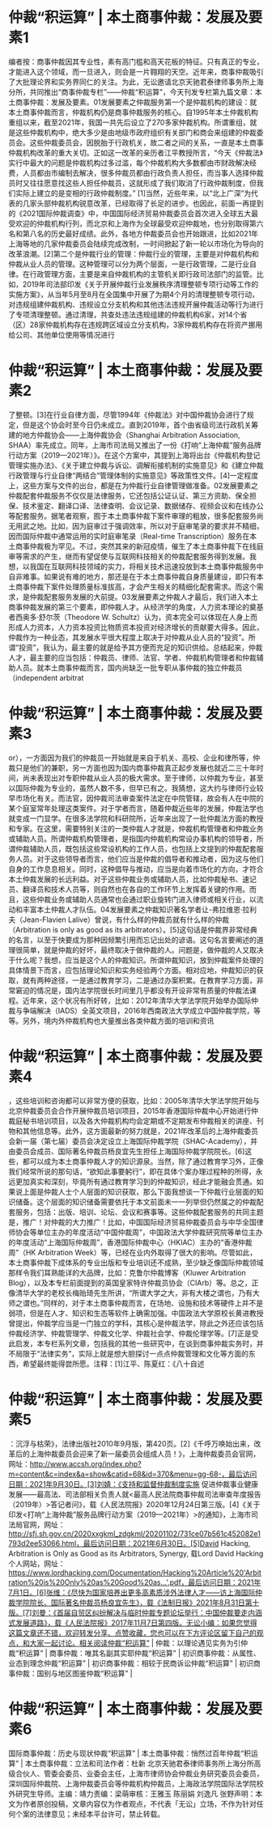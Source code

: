 # 仲裁“积运算” | 本土商事仲裁：发展及要素1

编者按：商事仲裁因其专业性，素有高门槛和高天花板的特征。只有真正的专业，才能进入这个领域，而一旦进入，则会是一片翱翔的天空。近年来，商事仲裁吸引了大批理论界和实务界同仁的关注。为此，无讼邀请北京天驰君泰律师事务所上海分所，共同推出“商事仲裁专栏”——仲裁“积运算”，今天刊发专栏第九篇文章：本土商事仲裁：发展及要素。01发展要素之仲裁服务第一个是仲裁机构的建设：就本土商事仲裁而言，仲裁机构仍是商事仲裁服务的核心。自1995年本土仲裁机构重组以来，截至2021年，我国一共先后设立了270多家仲裁机构。所谓重组，就是这些仲裁机构中，绝大多少是由地级市政府组织有关部门和商会来组建的仲裁委员会。这些仲裁委员会，因脱胎于行政机关，故二者之间的关系，一直是本土商事仲裁机构改革的重大关切。正如这一改革的亲历者江平教授所言，“今天《仲裁法》实行中最大的问题是仲裁机构过多过滥，每个仲裁机构大多数都由市财政解决经费，人员都由市编制去解决，很多仲裁员都由行政负责人担任，而当事人选择仲裁员时又往往愿意找这些人担任仲裁员，这就形成了我们取消了行政仲裁制度，但我们实际上建立的是变相的行政仲裁制度。” [1]当然，近些年来，以“北上广深”为代表的几家头部仲裁机构锐意改革，已经取得了长足的进步。也因此，前面一再提到的《2021国际仲裁调查》中，中国国际经济贸易仲裁委员会首次进入全球五大最受欢迎的仲裁机构行列，而北京和上海作为全球最受欢迎仲裁地，也分别取得第六名和第八名的历史最好成绩。此外，各地方仲裁委员会也开始跟进，比如2021年上海等地的几家仲裁委员会陆续完成改制，一时间掀起了新一轮以市场化为导向的改革浪潮。[2]第二个是仲裁行业的管理：仲裁行业的管理，主要是对仲裁机构和仲裁从业人员的管理。这种管理可以分为两个层面，一是行政管理，二是行业自律。在行政管理方面，主要是来自仲裁机构的主管机关即行政司法部门的监管。比如，2019年司法部印发《关于开展仲裁行业发展秩序清理整顿专项行动等工作的实施方案》，从当年5月至8月在全国集中开展了为期4个月的清理整顿专项行动，对违规组建仲裁机构、违规设立分支机构和其他违法违规开展仲裁活动等行为进行了专项清理整顿。通过清理，共查处违法违规组建的仲裁机构6家，对14个省（区）28家仲裁机构存在违规跨区域设立分支机构，3家仲裁机构存在将资产挪用给公司、其他单位使用等情况进行

# 仲裁“积运算” | 本土商事仲裁：发展及要素2

了整顿。[3]在行业自律方面，尽管1994年《仲裁法》对中国仲裁协会进行了规定，但是这个协会时至今日仍未成立。直到2019年，首个由省级司法行政机关筹建的地方仲裁协会——上海仲裁协会（Shanghai Arbitration Association, SHAA）率先成立。同年，上海市司法局又推出了一份《打响“上海仲裁”服务品牌行动方案（2019—2021年）》。在这个方案中，其提到上海将出台《仲裁机构登记管理实施办法》、《关于建立仲裁与诉讼、调解衔接机制的实施意见》和《建立仲裁行政管理与行业自律“两结合”管理体制的实施意见》等政策性文件。[4]一定程度上，这些方案与文件的出台，都是在为仲裁行业自律管理做准备。02发展要素之仲裁配套仲裁服务不仅仅是法律服务，它还包括公证认证、第三方资助、保全担保、技术鉴定、翻译口译、法律查明、会议记录、数据储存、视频会议和在线办公等配套服务。据笔者观察，囿于本土商事仲裁下案件审理的粗放，很多配套服务尚无用武之地。比如，因为庭审过于强调效率，所以对于庭审笔录的要求并不精细，因而国际仲裁中通常运用的实时庭审笔录（Real-time Transcription）服务在本土商事仲裁极为罕见。不过，突然其来的新冠疫情，催生了本土商事仲裁下在线庭审等需求的产生，继而有望促使与互联网科技相关的仲裁配套服务得到发展。我想，以我国在互联网科技领域的实力，将相关技术迅速投放到本土商事仲裁服务中自非难事。如果说有难的地方，那还是在于本土商事仲裁自身质量建设，即只有本土商事仲裁下案件处理质量标准拔高，才会产生相关的精细化配套需求。而这个需求，是仲裁配套服务发展的大前提。03发展要素之仲裁人才最后，我们进入本土商事仲裁发展的第三个要素，即仲裁人才。从经济学的角度，人力资本理论的奠基者西奥多·舒尔茨（Theodore W. Schultz）认为，资本完全可以体现在人身上而形成人力资本，人力资本投资比物质资本投资对经济增长的贡献要大得多。因此，仲裁作为一种业态，其发展水平很大程度上取决于对仲裁从业人员的“投资”。所谓“投资”，我认为，最主要的就是给予其方便而充足的知识供给。总结起来，仲裁人才，最主要的应当包括：仲裁员、律师、法官、学者、仲裁机构管理者和仲裁辅助人员。就本土商事仲裁而言，国内尚缺乏一批专职从事仲裁的独立仲裁员（independent arbitrat

# 仲裁“积运算” | 本土商事仲裁：发展及要素3

or），一方面因为我们的仲裁员一开始就是来自于机关、高校、企业和律所等，仲裁只是他们的兼职，另一方面也因为国内商事仲裁真正起步发展也就近二三十年时间，尚未表现出对专职仲裁从业人员的极大需求。至于律师，以仲裁为专业，甚至以国际仲裁为专业的，虽然人数不多，但早已有之。我猜想，这大约与律师行业较早市场化有关。而法官，因仲裁司法审查案件法定在中院管辖，故会有人在中院的某个庭室常年处理这类案件。对于学者而言，随着仲裁近些年的发展，仲裁法学也就变成一门显学。在很多法学院和科研院所，近年来出现了一批仲裁法方面的教授和专家。在这里，需要特别关注的一类仲裁人才就是，仲裁机构管理者和仲裁业务或辅助人员。所谓仲裁机构管理者，是指国内仲裁机构常设办事机构的领导者，所谓仲裁辅助人员，既包括这些常设机构的工作人员，也包括上文提到的仲裁配套服务人员。对于这些领导者而言，他们应当是仲裁的倡导者和推动者，因为这与他们自身的工作息息相关。同时，这种倡导与推动，应当是向着市场化的方向，才符合本土仲裁发展的长远利益。对于这些仲裁业务或辅助人员，比如仲裁秘书、速记员、翻译员和技术人员等，则自然也在各自的工作环节上发挥着关键的作用。而且，这些仲裁业务或辅助人员通常也会通过职业旋转门进入律师或相关行业，以流动和丰富本土仲裁人才队伍。04发展要素之仲裁知识著名学者让-弗拉维恩·拉利夫（Jean-Flavien Lalive）曾说，有什么样的仲裁员就有什么样的仲裁（Arbitration is only as good as its arbitrators）。[5]这句话是仲裁界非常经典的名言，以至于快要成为那种因频繁引用而忘记出处的谚语。这句名言要阐述的道理很简单，就是仲裁的好坏，最终取决于做仲裁的人。问题是，做仲裁的人又取决于什么呢？我想，应当是这个人的仲裁知识。所谓仲裁知识，放到仲裁案件处理的具体情景下而言，应包括理论知识和实务经验两个方面。相对应地，仲裁知识的获取，就有两种途径，一是通过教育学习，二是通过办案积累。在教育学习方面，非常窘迫的情况是，国内法学院很长时间里几乎都没有开设非常有质量的仲裁法课程。近年来，这个状况有所好转，比如：2012年清华大学法学院开始举办国际仲裁与争端解决（IADS）全英文项目，2016年西南政法大学成立中国仲裁学院，等等。另外，境内外仲裁机构也大量推出各类仲裁方面的培训和资讯

# 仲裁“积运算” | 本土商事仲裁：发展及要素4

，这些培训和咨询都可以非常方便的获取，比如：2005年清华大学法学院开始与北京仲裁委员会合作开展仲裁员培训项目，2015年香港国际仲裁中心开始进行仲裁庭秘书培训项目，以及各大仲裁机构均会定期或不定期发布仲裁相关的讲座、刊物和其他信息等。此外，这方面最新的努力就是，2021年改革后的上海仲裁委员会新一届（第七届）委员会决定设立上海国际仲裁学院（SHAC-Academy），并由委员会成员、国际著名仲裁员杨良宜先生担任上海国际仲裁学院院长。[6]这些，都可以成为本土商事仲裁人才的知识源泉。当然，除了通过教育学习外，正像我们经常所说的那句话，“欲知此事要躬行”，即在具体个案办理过程种的所得，永远更加真实和深刻，毕竟所有通过教育学习到的仲裁知识，经此才能融会贯通。如果说上面是仲裁人士个人层面的知识获取，那么下面我想谈一下仲裁行业层面的知识储备。这个层面的知识储备需要依托于本文前面未一一列举但仍然属之的仲裁配套服务，包括：出版、培训、论坛、会议和赛事等。这些仲裁配套服务的共同主题是，推广！对仲裁的大力推广！比如，中国国际经济贸易仲裁委员会与中华全国律师协会等单位主办的年度活动“中国仲裁周”，中国政法大学仲裁研究院等单位主办的年度活动“上海国际仲裁周”，香港国际仲裁中心（HKIAC）主办的“香港仲裁周”（HK Arbitration Week）等，已经在业内外取得了很大的影响。尽管如此，本土商事仲裁下成体系的专业出版和专业培训还不成熟，至少缺乏像国际仲裁领域那样令我们耳熟能详的大品牌，比如：克鲁尔仲裁博客（Kluwer Arbitration Blog），以及本专栏前面提到的英国皇家特许仲裁员协会（CIArb）等。总之，正像清华大学的老校长梅贻琦先生所讲，“所谓大学之大，非有大楼之谓也，乃有大师之谓也。”同样的，对于本土商事仲裁而言，在场地、设施和技术等硬件上并不是弱项，但是在人才、知识和生态等软件上确需加强。中国政法大学原校长黄进教授曾提出，仲裁学应当是一门独立的学科，其核心是仲裁法学，除此之外还应该包括仲裁经济学、仲裁管理学、仲裁文化学、仲裁社会学、仲裁伦理学等。[7]正是受此启发，本专栏系列文章，包括我的其他一些研究中，在谈到商事仲裁实务时，并不局限于“法律实务”，实际上就是想大胆探讨一点点仲裁管理和文化等方面的东西，希望最终能得尝所愿。注释：[1]江平、陈夏红：《八十自述

# 仲裁“积运算” | 本土商事仲裁：发展及要素5

：沉浮与枯荣》，法律出版社2010年9月版，第420页。[2]《千呼万唤始出来，改革后的上海仲裁委员会迎来了新一届委员会组成人员！》，上海仲裁委员会官网，网址：http://www.accsh.org/index.php?m=content&c=index&a=show&catid=68&id=370&menu=gg-68-，最后访问日期：2021年9月30日。[3]刘婧：《支持和监督仲裁制度实施 促进仲裁事业健康发展——最高法、司法部相关负责人就<最高人民法院商事仲裁司法审查年度报告（2019年）>答记者问》，载《人民法院报》2020年12月24日第三版。[4]《关于印发<打响“上海仲裁”服务品牌行动方案（2019—2021年）>的通知》，上海市司法局官网，网址：http://sfj.sh.gov.cn/2020xxgkml_zdgkml/20201102/731ce07b561c452082e1793d2ee53066.html，最后访问日期：2021年6月30日。[5]David Hacking, Arbitration is Only as Good as its Arbitrators, Synergy, 载Lord David Hacking个人网站，网址：https://www.lordhacking.com/Documentation/Hacking%20Article%20'Arbitration%20is%20Only%20as%20Good%20as...'.pdf，最后访问日期：2021年7月1日。[6]张维：《尽快为国家培养出更多高素质涉外法律人才——访上海国际仲裁学院院长、国际著名仲裁员杨良宜先生》，载《法制日报》2021年8月31日第十版。[7]刘曼：《首届自贸区纠纷解决与临时仲裁专题论坛举行：中国仲裁要走内涵式发展道路》，载《人民法院报》2017年11月7日第四版。无讼小编：如果您觉得这篇文章还不错，欢迎转发分享、点赞收藏，您也可以在下方评论区留下自己的观点，和大家一起讨论。相关阅读仲裁“积运算” | 仲裁：以理论遇见实务为引仲裁“积运算” | 商事仲裁：唯其名副其实耶仲裁“积运算” | 初识商事仲裁：从属性、业态到理念仲裁“积运算” | 初识商事仲裁：相较于民商诉讼仲裁“积运算” | 初识商事仲裁：国别与地区图鉴仲裁“积运算” | 

# 仲裁“积运算” | 本土商事仲裁：发展及要素6

国际商事仲裁：历史与现状仲裁“积运算” | 本土商事仲裁：悄然过百年仲裁“积运算” | 本土商事仲裁：立法和司法作者：杜新 北京天驰君泰律师事务所上海分所高级合伙人、管委会委员、业委会主任，上海市律师协会仲裁业务研究委员会委员，深圳国际仲裁院、上海仲裁委员会等仲裁机构仲裁员，上海政法学院国际法学院校外研究生导师。主编：靖力责编：梁萌审核：王雅玉 陈丽娟 刘逸凡 张野声明：本文为作者原创投稿，文章内容仅为作者观点，不代表「无讼」立场，不作为针对任何个案的法律意见；未经本平台许可，禁止转载。

